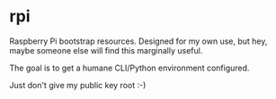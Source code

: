 rpi
===

Raspberry Pi bootstrap resources. Designed for my own use, but hey, 
maybe someone else will find this marginally useful.

The goal is to get a humane CLI/Python environment configured.

Just don't give my public key root :-)